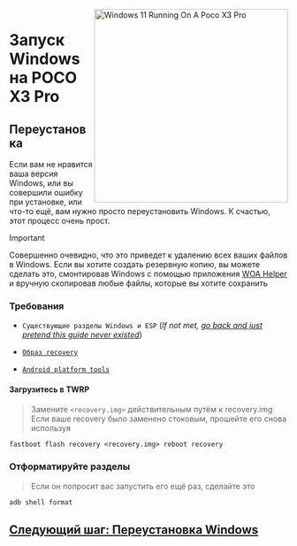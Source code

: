 <img align="right" src="https://github.com/woa-vayu/src_vayu_windows/blob/main/2PocoX3ProWindows.png" width="350" alt="Windows 11 Running On A Poco X3 Pro">


# Запуск Windows на POCO X3 Pro

## Переустановка 
Если вам не нравится ваша версия Windows, или вы совершили ошибку при установке, или что-то ещё, вам нужно просто переустановить Windows. К счастью, этот процесс очень прост.

> [!IMPORTANT]
> Совершенно очевидно, что это приведет к удалению всех ваших файлов в Windows. Если вы хотите создать резервную копию, вы можете сделать это, смонтировав Windows с помощью приложения [WOA Helper](https://github.com/erdilS/Port-Windows-11-Xiaomi-Pad-5/releases/download/dualboot/woahelper.apk) и вручную скопировав любые файлы, которые вы хотите сохранить


### Требования 

- ```Существующие разделы Windows и ESP``` (*If not met, [go back and just pretend this guide never existed](/guide/English/install-1-en.md)*)

- [```Образ recovery```](https://github.com/woa-vayu-archive/Port-Windows-11-POCO-X3-Pro/releases/tag/Recoveries)

- [```Android platform tools```](https://developer.android.com/studio/releases/platform-tools)

#### Загрузитесь в TWRP
> Замените `<recovery.img>` действительным путём к recovery.img
> Если ваше recovery было заменено стоковым, прошейте его снова используя
```cmd
fastboot flash recovery <recovery.img> reboot recovery
```

### Отформатируйте разделы
> Если он попросит вас запустить его ещё раз, сделайте это
```cmd
adb shell format
```

## [Следующий шаг: Переустановка Windows](/guide/English/install-2-en.md)
  
